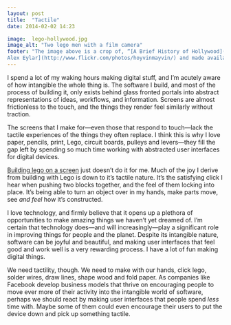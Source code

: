 ```yaml
---
layout: post
title:  "Tactile"
date: 2014-02-02 14:23

image:  lego-hollywood.jpg
image_alt: "Two lego men with a film camera"
footer: "The image above is a crop of, “[A Brief History of Hollywood](http://www.flickr.com/photos/hoyvinmayvin/9709124930/),” which is copyright (c) 2013 [
Alex Eylar](http://www.flickr.com/photos/hoyvinmayvin/) and made available under a [CC Attribution-NonCommercial-ShareAlike 2.0 Generic license](http://creativecommons.org/licenses/by-nc-sa/2.0/)"
---
```


I spend a lot of my waking hours making digital stuff, and I’m acutely aware of how intangible the whole thing is. The software I build, and most of the process of building it, only exists behind glass fronted portals into abstract representations of ideas, workflows, and information. Screens are almost frictionless to the touch, and the things they render feel similarly without traction. 

The screens that I make for—even those that respond to touch—lack the tactile experiences of the things they often replace. I think this is why I love paper, pencils, print, Lego, circuit boards, pulleys and levers—they fill the gap left by spending so much time working with abstracted user interfaces for digital devices.

[Building lego on a screen](http://www.buildwithchrome.com/) just doesn’t do it for me. Much of the joy I derive from building with Lego is down to it’s tactile nature. It’s the satisfying click I hear when pushing two blocks together, and the feel of them locking into place. It’s being able to turn an object over in my hands, make parts move, see *and feel* how it’s constructed.

I love technology, and firmly believe that it opens up a plethora of opportunities to make amazing things we haven’t yet dreamed of. I’m certain that technology does—and will increasingly—play a significant role in improving things for people and the planet. Despite its intangible nature, software can be joyful and beautiful, and making user interfaces that feel good and work well is a very rewarding process. I have a lot of fun making digital things.

We need tactility, though. We need to make with our hands, click lego, solder wires, draw lines, shape wood and fold paper. As companies like Facebook develop business models that thrive on encouraging people to move ever more of their activity into the intangible world of software, perhaps we should react by making user interfaces that people spend *less* time with. Maybe some of them could even encourage their users to put the device down and pick up something tactile.